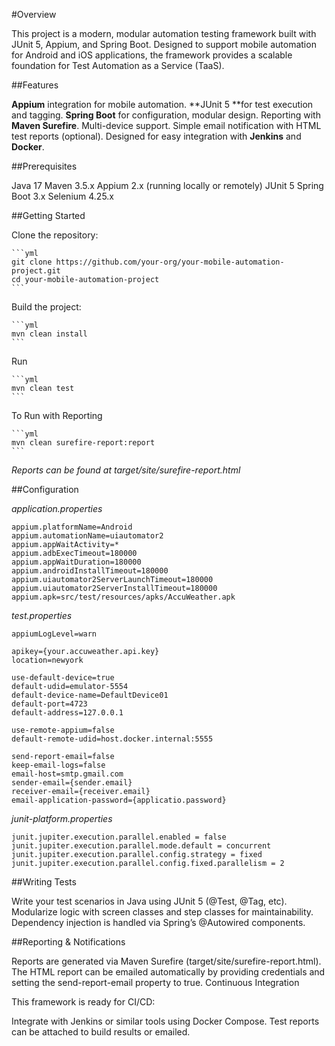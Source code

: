 #Overview

This project is a modern, modular automation testing framework built with JUnit 5, Appium, and Spring Boot. Designed to support mobile automation for Android and iOS applications, the framework provides a scalable foundation for Test Automation as a Service (TaaS).

##Features

**Appium** integration for mobile automation.
**JUnit 5 **for test execution and tagging.
**Spring Boot** for configuration, modular design.
Reporting with **Maven Surefire**.
Multi-device support.
Simple email notification with HTML test reports (optional).
Designed for easy integration with **Jenkins** and **Docker**.

##Prerequisites

Java 17
Maven 3.5.x
Appium 2.x (running locally or remotely)
JUnit 5
Spring Boot 3.x
Selenium 4.25.x


##Getting Started

Clone the repository:

    ```yml
    git clone https://github.com/your-org/your-mobile-automation-project.git
    cd your-mobile-automation-project
    ```

Build the project:

    ```yml
    mvn clean install
    ```

Run

    ```yml
    mvn clean test
    ```

To Run with Reporting

    ```yml
    mvn clean surefire-report:report 
    ```

_Reports can be found at target/site/surefire-report.html_

##Configuration

_application.properties_

    appium.platformName=Android
    appium.automationName=uiautomator2
    appium.appWaitActivity=*
    appium.adbExecTimeout=180000
    appium.appWaitDuration=180000
    appium.androidInstallTimeout=180000
    appium.uiautomator2ServerLaunchTimeout=180000
    appium.uiautomator2ServerInstallTimeout=180000
    appium.apk=src/test/resources/apks/AccuWeather.apk


_test.properties_

    appiumLogLevel=warn

    apikey={your.accuweather.api.key}
    location=newyork

    use-default-device=true
    default-udid=emulator-5554
    default-device-name=DefaultDevice01
    default-port=4723
    default-address=127.0.0.1

    use-remote-appium=false
    default-remote-udid=host.docker.internal:5555

    send-report-email=false
    keep-email-logs=false
    email-host=smtp.gmail.com
    sender-email={sender.email}
    receiver-email={receiver.email}
    email-application-password={applicatio.password}

    
_junit-platform.properties_

    junit.jupiter.execution.parallel.enabled = false
    junit.jupiter.execution.parallel.mode.default = concurrent
    junit.jupiter.execution.parallel.config.strategy = fixed
    junit.jupiter.execution.parallel.config.fixed.parallelism = 2


##Writing Tests

Write your test scenarios in Java using JUnit 5 (@Test, @Tag, etc).
Modularize logic with screen classes and step classes for maintainability.
Dependency injection is handled via Spring’s @Autowired components.

##Reporting & Notifications

Reports are generated via Maven Surefire (target/site/surefire-report.html).
The HTML report can be emailed automatically by providing credentials and setting the send-report-email property to true.
Continuous Integration

This framework is ready for CI/CD:

Integrate with Jenkins or similar tools using Docker Compose.
Test reports can be attached to build results or emailed.
